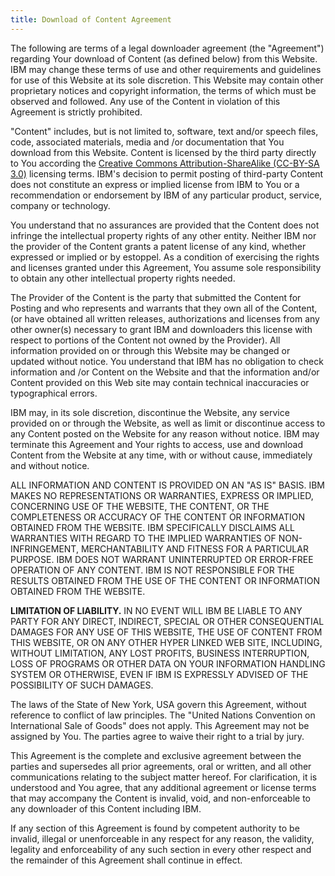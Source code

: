 ```yaml
---
title: Download of Content Agreement
---
```


<p>The following are terms of a
legal downloader agreement (the "Agreement") regarding Your download of
Content
(as defined below) from this Website. IBM may change these terms of use
and
other requirements and guidelines for use of this Website at its sole
discretion. This Website may contain other proprietary notices and
copyright
information, the terms of
which must be observed and followed. Any
use of the Content in violation of this Agreement is strictly
prohibited.</p>

<p>"Content" includes, but is not limited to, software, text and/or speech files, code, associated materials, media and /or documentation that You download from this Website.
    Content is licensed by the third party directly to You according the <a href="http://en.wikipedia.org/wiki/Wikipedia:Text_of_Creative_Commons_Attribution-ShareAlike_3.0_Unported_License">
    Creative Commons Attribution-ShareAlike (CC-BY-SA 3.0)</a> licensing terms.
    IBM's decision to permit posting of third-party Content does not constitute an express or implied license from IBM to You or a recommendation or endorsement by IBM of any particular product, service, company or technology.
</p>

<p> You understand that no assurances are provided that the
Content does
not infringe the intellectual property rights of any other entity.
Neither IBM nor the provider of the Content grants a patent
license of any kind, whether expressed or implied or by estoppel. As a
condition of exercising the rights and licenses granted under this
Agreement,
You assume sole responsibility to obtain any other intellectual
property rights
needed. </p>

<p>The Provider of the Content is
the party that submitted the Content for Posting and who represents and
warrants
that they own all of the Content, (or have obtained all written
releases,
authorizations and licenses from any other owner(s) necessary to grant
IBM and downloaders
this license with respect to portions of the Content not owned by the
Provider).
All information provided on or through this Website may be changed or
updated
without notice. You understand that IBM has no obligation to check
information
and /or Content on the Website and that the information and/or Content
provided
on this Web site may contain technical inaccuracies or typographical
errors. </p>

<p>IBM may, in its sole discretion,
discontinue the Website, any service provided on or through the
Website, as
well as limit or discontinue access to any Content posted on the
Website for any reason without notice. IBM may terminate this Agreement and Your
rights to
access, use and download Content from the Website at any time, with or
without
cause, immediately and without notice. </p>

<p>ALL INFORMATION AND CONTENT IS PROVIDED ON AN
"AS IS" BASIS. IBM MAKES NO REPRESENTATIONS OR WARRANTIES,
EXPRESS OR IMPLIED, CONCERNING USE OF THE WEBSITE, THE CONTENT, OR THE
COMPLETENESS
OR ACCURACY OF THE CONTENT OR INFORMATION OBTAINED FROM THE WEBSITE.
IBM
SPECIFICALLY DISCLAIMS ALL WARRANTIES WITH REGARD TO THE IMPLIED
WARRANTIES OF NON-INFRINGEMENT,
MERCHANTABILITY AND FITNESS FOR A PARTICULAR PURPOSE. IBM DOES NOT
WARRANT
UNINTERRUPTED OR ERROR-FREE OPERATION OF ANY CONTENT. IBM IS NOT
RESPONSIBLE
FOR THE RESULTS OBTAINED FROM THE USE OF THE CONTENT OR INFORMATION
OBTAINED
FROM THE WEBSITE. </p>

<p><strong>LIMITATION OF LIABILITY.</strong> IN
NO EVENT WILL IBM BE LIABLE TO ANY PARTY FOR ANY DIRECT, INDIRECT,
SPECIAL OR
OTHER CONSEQUENTIAL DAMAGES FOR ANY USE OF THIS WEBSITE, THE USE OF
CONTENT FROM
THIS WEBSITE, OR ON ANY OTHER HYPER LINKED WEB SITE, INCLUDING, WITHOUT
LIMITATION, ANY LOST PROFITS, BUSINESS INTERRUPTION, LOSS OF PROGRAMS
OR OTHER
DATA ON YOUR INFORMATION HANDLING SYSTEM OR OTHERWISE, EVEN IF IBM IS
EXPRESSLY
ADVISED OF THE POSSIBILITY OF SUCH DAMAGES.</p>

<p>The laws of
the State of New York, USA govern this Agreement, without reference to
conflict
of law principles. The "United Nations Convention on International Sale
of
Goods" does not apply. This Agreement may not be assigned by You. The
parties agree
to waive their right to a trial by jury.</p>

<p>This Agreement is the complete and exclusive agreement between
the
parties and supersedes all prior agreements, oral or written, and all
other
communications relating to the subject matter hereof. For
clarification, it is
understood and You agree, that any additional agreement or license
terms that
may accompany the Content is invalid, void, and non-enforceable to any
downloader of this Content including IBM. </p>

<p>If any section of this Agreement is found by competent
authority
to be invalid, illegal or unenforceable in any respect for any reason,
the
validity, legality and enforceability of any such section in every
other
respect and the remainder of this Agreement shall continue in effect. </p>
